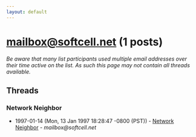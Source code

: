 ```yaml
---
layout: default
---
```


# mailbox@softcell.net (1 posts)

_Be aware that many list participants used multiple email addresses over their time active on the list. As such this page may not contain all threads available._

## Threads

### Network Neighbor
+ 1997-01-14 (Mon, 13 Jan 1997 18:28:47 -0800 (PST)) - [Network Neighbor](/archive/1997/01/df5c949526b3886e6e231ca05a4f5573f32ced97acca197ac2f3eeeb0a3e3558) - _mailbox@softcell.net_

